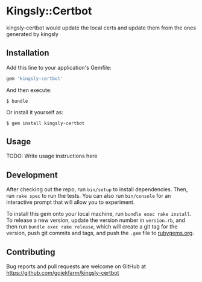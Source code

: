 # Kingsly::Certbot

kingsly-certbot would update the local certs and update them from the ones generated by kingsly

## Installation

Add this line to your application's Gemfile:

```ruby
gem 'kingsly-certbot'
```

And then execute:

    $ bundle

Or install it yourself as:

    $ gem install kingsly-certbot

## Usage

TODO: Write usage instructions here

## Development

After checking out the repo, run `bin/setup` to install dependencies. Then, run `rake spec` to run the tests. You can also run `bin/console` for an interactive prompt that will allow you to experiment.

To install this gem onto your local machine, run `bundle exec rake install`. To release a new version, update the version number in `version.rb`, and then run `bundle exec rake release`, which will create a git tag for the version, push git commits and tags, and push the `.gem` file to [rubygems.org](https://rubygems.org).

## Contributing

Bug reports and pull requests are welcome on GitHub at https://github.com/gojekfarm/kingsly-certbot

